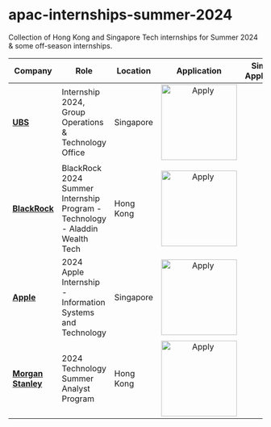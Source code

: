 # apac-internships-summer-2024
Collection of Hong Kong and Singapore Tech internships for Summer 2024 & some off-season internships.

| Company                 | Role                                    | Location          |                             Application                             | Simplify Application |
| ----------------------- | --------------------------------------- | ----------------- | :-----------------------------------------------------------------: | :------------------: |
| **[UBS](https://jobs.ubs.com/TGnewUI/Search/home/HomeWithPreLoad?partnerid=25008&siteid=5131&PageType=searchResults&SearchType=linkquery&LinkID=6558#jobDetails=282897_5131)** | Internship 2024, Group Operations & Technology Office | Singapore   | <img src="https://i.imgur.com/5JF7mJI.png" width="150" alt="Apply"> |                      |
| **[BlackRock](https://blackrock.tal.net/vx/lang-en-GB/mobile-0/brand-3/user-1762833/xf-10a23d860253/candidate/so/pm/1/pl/1/opp/7889-Summer-Internship-Program-APAC/en-GB)** | BlackRock 2024 Summer Internship Program - Technology - Aladdin Wealth Tech | Hong Kong | <img src="https://i.imgur.com/5JF7mJI.png" width="150" alt="Apply"> |                      |
| **[Apple](https://blackrock.tal.net/vx/lang-en-GB/mobile-0/brand-3/user-1762833/xf-10a23d860253/candidate/so/pm/1/pl/1/opp/7889-Summer-Internship-Program-APAC/en-GB)** | 2024 Apple Internship - Information Systems and Technology     | Singapore | <img src="https://i.imgur.com/5JF7mJI.png" width="150" alt="Apply"> |                      |
| **[Morgan Stanley](https://morganstanley.tal.net/vx/brand-0/candidate/so/pm/1/pl/1/opp/16134-2024-Technology-Summer-Analyst-Program-Hong-Kong/en-GB)** | 2024 Technology Summer Analyst Program | Hong Kong | <img src="https://i.imgur.com/5JF7mJI.png" width="150" alt="Apply"> |                      |
